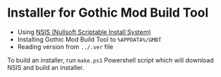 # Installer for Gothic Mod Build Tool

* Using [NSIS (Nullsoft Scriptable Install System)](http://nsis.sourceforge.net/Main_Page)
* Installing Gothic Mod Build Tool to `%APPDATA%/GMBT`
* Reading version from `../.ver` file

To build an installer, run `make.ps1` Powershell script which will download NSIS and build an installer.
